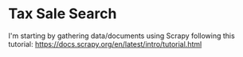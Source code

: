 # Tax Sale Search

I'm starting by gathering data/documents using Scrapy following this tutorial:
https://docs.scrapy.org/en/latest/intro/tutorial.html

